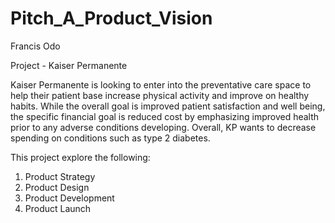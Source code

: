 # Pitch_A_Product_Vision
Francis Odo

Project - Kaiser Permanente 

Kaiser Permanente is looking to enter into the preventative care space to help their patient base increase physical activity and improve on healthy habits. While the overall goal is improved patient satisfaction and well being, the specific financial goal is reduced cost by emphasizing improved health prior to any adverse conditions developing. Overall, KP wants to decrease spending on conditions such as type 2 diabetes.

This project explore the following:
1. Product Strategy
2. Product Design
3. Product Development 
4. Product Launch
